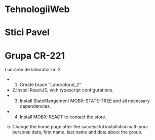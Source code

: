 # TehnologiiWeb

# Stici Pavel
# Grupa CR-221

Lucrarea de laborator nr. 2

+ 1. Create brach "Laboratorul_2" 
+ 2.Install ReactJS, with typescript configurations.  
+ 3. Install StateMangement MOBX-STATE-TREE and all necessary dependencies.  
+ 4. Install MOBX-REACT to contact the store.  
5. Change the home page after the successful installation with your personal data, first name, last name and data about the group.